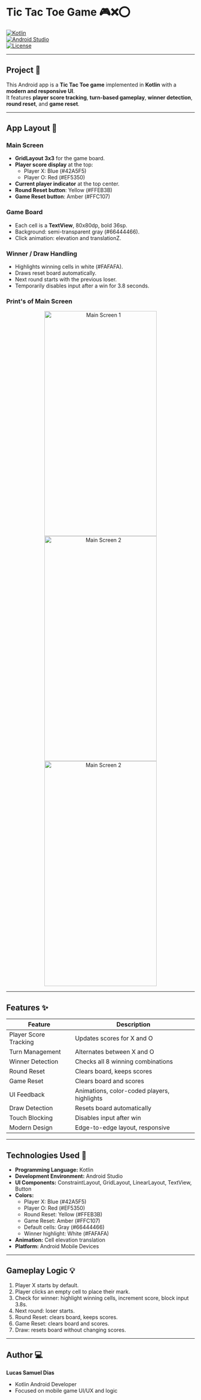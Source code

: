 # Tic Tac Toe Game 🎮❌⭕  

[![Kotlin](https://img.shields.io/badge/Language-Kotlin-orange?logo=kotlin)](https://kotlinlang.org/)  
[![Android Studio](https://img.shields.io/badge/IDE-Android_Studio-brightgreen?logo=android-studio)](https://developer.android.com/studio)  
[![License](https://img.shields.io/badge/License-MIT-blue)](LICENSE)  

---

## Project 🎯
This Android app is a **Tic Tac Toe game** implemented in **Kotlin** with a **modern and responsive UI**.  
It features **player score tracking**, **turn-based gameplay**, **winner detection**, **round reset**, and **game reset**.  

---

## App Layout 🎨

### Main Screen
- **GridLayout 3x3** for the game board.  
- **Player score display** at the top:
  - Player X: Blue (#42A5F5)  
  - Player O: Red (#EF5350)  
- **Current player indicator** at the top center.  
- **Round Reset button**: Yellow (#FFEB3B)  
- **Game Reset button**: Amber (#FFC107)

### Game Board
- Each cell is a **TextView**, 80x80dp, bold 36sp.  
- Background: semi-transparent gray (#66444466).  
- Click animation: elevation and translationZ.  

### Winner / Draw Handling
- Highlights winning cells in white (#FAFAFA).  
- Draws reset board automatically.  
- Next round starts with the previous loser.  
- Temporarily disables input after a win for 3.8 seconds.

### Print's of Main Screen

  <p align="center" >
   <img width="300" height="600" alt="Main Screen 1" src="https://github.com/user-attachments/assets/caa47ec3-8d09-4ee3-b41e-0c2a9cd8a99b" />
   <img width="300" height="600" alt="Main Screen 2" src="https://github.com/user-attachments/assets/9c183517-bcd1-4a43-a536-ea14c00e0c07" />
   <img width="300" height="600" alt="Main Screen 2" src="https://github.com/user-attachments/assets/eee5ddb2-ae85-46a7-873d-0bf0b602c73e" />
</p>


---

## Features ✨
| Feature | Description |
|---------|-------------|
| Player Score Tracking | Updates scores for X and O |
| Turn Management | Alternates between X and O |
| Winner Detection | Checks all 8 winning combinations |
| Round Reset | Clears board, keeps scores |
| Game Reset | Clears board and scores |
| UI Feedback | Animations, color-coded players, highlights |
| Draw Detection | Resets board automatically |
| Touch Blocking | Disables input after win |
| Modern Design | Edge-to-edge layout, responsive |

---

## Technologies Used 🤖
- **Programming Language:** Kotlin  
- **Development Environment:** Android Studio  
- **UI Components:** ConstraintLayout, GridLayout, LinearLayout, TextView, Button  
- **Colors:**  
  - Player X: Blue (#42A5F5)  
  - Player O: Red (#EF5350)  
  - Round Reset: Yellow (#FFEB3B)  
  - Game Reset: Amber (#FFC107)  
  - Default cells: Gray (#66444466)  
  - Winner highlight: White (#FAFAFA)  
- **Animation:** Cell elevation translation  
- **Platform:** Android Mobile Devices  

---

## Gameplay Logic 💡
1. Player X starts by default.  
2. Player clicks an empty cell to place their mark.  
3. Check for winner: highlight winning cells, increment score, block input 3.8s.  
4. Next round: loser starts.  
5. Round Reset: clears board, keeps scores.  
6. Game Reset: clears board and scores.  
7. Draw: resets board without changing scores.  

---

## Author 💻
**Lucas Samuel Dias**  
- Kotlin Android Developer  
- Focused on mobile game UI/UX and logic
